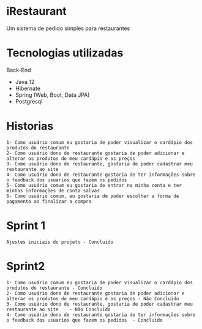 # iRestaurant
 Um sistema de pedido simples para restaurantes


# Tecnologias utilizadas
   Back-End
   - Java 12
   - Hibernate
   - Spring (Web, Boot, Data JPA)
   - Postgresql

# Historias

	1- Como usuário comum eu gostaria de poder visualizar o cardápio dos produtos do restaurante
	2- Como usuário dono de restaurante gostaria de poder adicionar e alterar os produtos do meu cardápio e os preços
	3- Como usuário dono de restaurante, gostaria de poder cadastrar meu restaurante ao site	
	4- Como usuário dono de restaurante gostaria de ter informações sobre o feedback dos usuarios que fazem os pedidos	
	5- Como usuário comum eu gostaria de entrar na minha conta e ter minhas informações de conta salvas
	6- Como usuário comum, eu gostaria de poder escolher a forma de pagamento ao finalizar a compra

# Sprint 1
	Ajustes iniciais do projeto - Concluido
 
# Sprint2 

	1- Como usuário comum eu gostaria de poder visualizar o cardápio dos produtos do restaurante - Concluido
	2- Como usuário dono de restaurante gostaria de poder adicionar e alterar os produtos do meu cardápio e os preços - Não Concluido
	3- Como usuário dono de restaurante, gostaria de poder cadastrar meu restaurante ao site	- Não Concluido
	4- Como usuário dono de restaurante gostaria de ter informações sobre o feedback dos usuarios que fazem os pedidos	- Concluido
